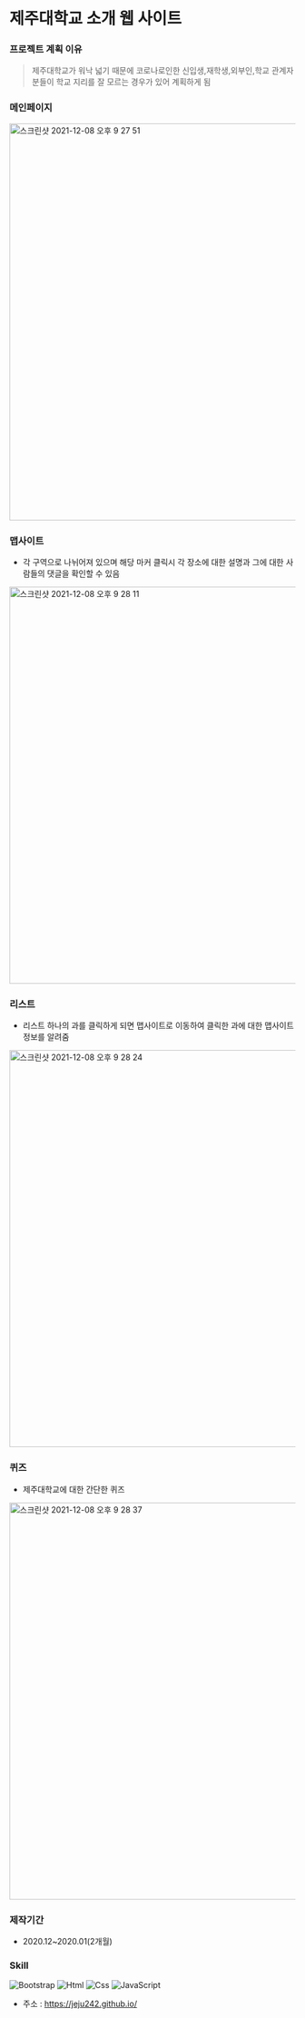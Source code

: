 # 제주대학교 소개 웹 사이트

### 프로젝트 계획 이유
> 제주대학교가 워낙 넓기 때문에 코로나로인한 신입생,재학생,외부인,학교 관계자분들이 학교 지리를 잘 모르는 경우가 있어 계획하게 됨

### 메인페이지
<img width="700" alt="스크린샷 2021-12-08 오후 9 27 51" src="https://user-images.githubusercontent.com/26618280/145210025-9145a1f4-6956-4752-89f4-b31558d6d9f7.png">

### 맵사이트
* 각 구역으로 나뉘어져 있으며 해당 마커 클릭시 각 장소에 대한 설명과 그에 대한 사람들의 댓글을 확인할 수 있음
<img width="700" alt="스크린샷 2021-12-08 오후 9 28 11" src="https://user-images.githubusercontent.com/26618280/145210042-ed8f0067-c144-4fc0-b61a-df458dce1557.png">

### 리스트
* 리스트 하나의 과를 클릭하게 되면 맵사이트로 이동하여 클릭한 과에 대한 맵사이트 정보를 알려줌
<img width="700" alt="스크린샷 2021-12-08 오후 9 28 24" src="https://user-images.githubusercontent.com/26618280/145210045-0d68f81b-a4a1-4bf5-8f2a-b1206c31d4d1.png">

### 퀴즈
* 제주대학교에 대한 간단한 퀴즈
<img width="700" alt="스크린샷 2021-12-08 오후 9 28 37" src="https://user-images.githubusercontent.com/26618280/145210049-cf07cb2f-d744-4271-bc5d-2e2778b31b68.png">

### 제작기간
* 2020.12~2020.01(2개월)

### Skill
<img alt="Bootstrap" src ="https://img.shields.io/badge/Bootstrap-7952B3.svg?&style=for-the-badge&logo=Bootstrap&logoColor=white"> <img alt="Html" src ="https://img.shields.io/badge/HTML5-E34F26.svg?&style=for-the-badge&logo=HTML5&logoColor=white"/> <img alt="Css" src ="https://img.shields.io/badge/CSS3-1572B6.svg?&style=for-the-badge&logo=CSS3&logoColor=white"/> <img alt="JavaScript" src ="https://img.shields.io/badge/JavaScriipt-F7DF1E.svg?&style=for-the-badge&logo=JavaScript&logoColor=black"/> 

* 주소 : https://jeju242.github.io/
